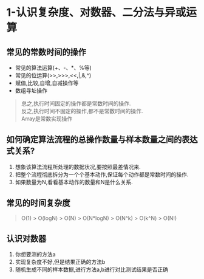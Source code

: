 # 1-认识复杂度、对数器、二分法与异或运算
## 常见的常数时间的操作
* 常见的算法运算(+、-、*、%等)
* 常见的位运算(>>,>>>,<<,|,&,^)
* 赋值,比较,自增,自减操作等
* 数组寻址操作
> 总之,执行时间固定的操作都是常数时间的操作.<br>
> 反之,执行时间不固定的操作,都不是常数时间的操作.<br>
> Array是常数实现操作
 
## 如何确定算法流程的总操作数量与样本数量之间的表达式关系?
1. 想象该算法流程所处理的数据状况,要按照最差情况来.
2. 把整个流程彻底拆分为一个个基本动作,保证每个动作都是常数时间的操作.
3. 如果数量为N,看看基本动作的数量和N是什么关系.

## 常见的时间复杂度
> O(1) > O(logN) > O(N) > O(N*logN) > O(N^k) > O(k^N) > O(N!)   

## 认识对数器
1. 你想要测的方法a
2. 实现复杂度不好,但是结果正确的方法b
3. 随机生成不同的样本数据,进行方法a,b进行对比测试结果是否正确